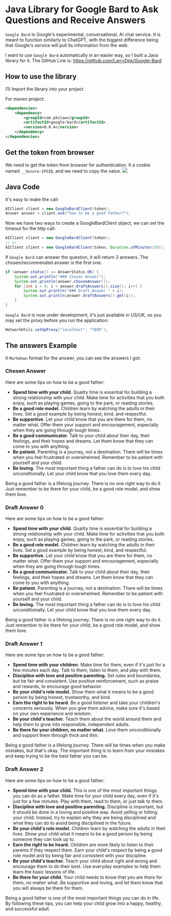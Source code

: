 
# Java Library for Google Bard to Ask Questions and Receive Answers

`Google Bard` is Google's experimental, conversational, AI chat service. It is meant to function similarly to ChatGPT, with the biggest difference being that Google's service will pull its information from the web.

I want to use `Google Bard` automatically in an easier way, so I built a Java library for it. The GitHub Link is: https://github.com/LarryDpk/Google-Bard


## How to use the library
(1) Import the library into your project

For maven project:
```xml
<dependencies>
    <dependency>
        <groupId>com.pkslow</groupId>
        <artifactId>google-bard</artifactId>
        <version>0.0.4</version>
    </dependency>
</dependencies>
```

## Get the token from browser
We need to get the token from browser for authentication. It a cookie named `__Secure-1PSID`, and we need to copy the value.
![](https://pkslow.oss-cn-shenzhen.aliyuncs.com/images/2023/03/google-bard-python-chatbot.sessionid.png)

## Java Code
It's easy to make the call:
```java
AIClient client = new GoogleBardClient(token);
Answer answer = client.ask("how to be a good father?");
```

Now we have two ways to create a GoogleBardClient object, we can set the timeout for the http call:
```java
AIClient client = new GoogleBardClient(token);
// or
AIClient client = new GoogleBardClient(token, Duration.ofMinutes(10));
```



If `Google Bard` can answer the question, it will return 3 answers.
The chosen/recommended answer is the first one.

```java
if (answer.status() == AnswerStatus.OK) {
    System.out.println("### Chosen Answer");
    System.out.println(answer.chosenAnswer());
    for (int i = 0; i < answer.draftAnswers().size(); i++) {
        System.out.println("### Draft Answer " + i);
        System.out.println(answer.draftAnswers().get(i));
    }
}
```

`Google Bard` is now under development, it's just available in US/UK, so you may set the proxy before you run the application:
```java
NetworkUtils.setUpProxy("localhost", "7890");
```


## The answers Example
It `Markdown` format for the answer, you can see the answers I got:

### Chosen Answer
Here are some tips on how to be a good father:

* **Spend time with your child.** Quality time is essential for building a strong relationship with your child. Make time for activities that you both enjoy, such as playing games, going to the park, or reading stories.
* **Be a good role model.** Children learn by watching the adults in their lives. Set a good example by being honest, kind, and respectful.
* **Be supportive.** Let your child know that you are there for them, no matter what. Offer them your support and encouragement, especially when they are going through tough times.
* **Be a good communicator.** Talk to your child about their day, their feelings, and their hopes and dreams. Let them know that they can come to you with anything.
* **Be patient.** Parenting is a journey, not a destination. There will be times when you feel frustrated or overwhelmed. Remember to be patient with yourself and your child.
* **Be loving.** The most important thing a father can do is to love his child unconditionally. Let your child know that you love them every day.

Being a good father is a lifelong journey. There is no one right way to do it. Just remember to be there for your child, be a good role model, and show them love.
### Draft Answer 0
Here are some tips on how to be a good father:

* **Spend time with your child.** Quality time is essential for building a strong relationship with your child. Make time for activities that you both enjoy, such as playing games, going to the park, or reading stories.
* **Be a good role model.** Children learn by watching the adults in their lives. Set a good example by being honest, kind, and respectful.
* **Be supportive.** Let your child know that you are there for them, no matter what. Offer them your support and encouragement, especially when they are going through tough times.
* **Be a good communicator.** Talk to your child about their day, their feelings, and their hopes and dreams. Let them know that they can come to you with anything.
* **Be patient.** Parenting is a journey, not a destination. There will be times when you feel frustrated or overwhelmed. Remember to be patient with yourself and your child.
* **Be loving.** The most important thing a father can do is to love his child unconditionally. Let your child know that you love them every day.

Being a good father is a lifelong journey. There is no one right way to do it. Just remember to be there for your child, be a good role model, and show them love.
### Draft Answer 1
Here are some tips on how to be a good father:

* **Spend time with your children.** Make time for them, even if it's just for a few minutes each day. Talk to them, listen to them, and play with them.
* **Discipline with love and positive parenting.** Set rules and boundaries, but be fair and consistent. Use positive reinforcement, such as praise and rewards, to encourage good behavior.
* **Be your child's role model.** Show them what it means to be a good person by being honest, trustworthy, and kind.
* **Earn the right to be heard.** Be a good listener and take your children's concerns seriously. When you give them advice, make sure it's based on your own experience and wisdom.
* **Be your child's teacher.** Teach them about the world around them and help them to grow into responsible, independent adults.
* **Be there for your children, no matter what.** Love them unconditionally and support them through thick and thin.

Being a good father is a lifelong journey. There will be times when you make mistakes, but that's okay. The important thing is to learn from your mistakes and keep trying to be the best father you can be.
### Draft Answer 2
Here are some tips on how to be a good father:

* **Spend time with your child.** This is one of the most important things you can do as a father. Make time for your child every day, even if it's just for a few minutes. Play with them, read to them, or just talk to them.
* **Discipline with love and positive parenting.** Discipline is important, but it should be done in a loving and positive way. Avoid yelling or hitting your child. Instead, try to explain why they are being disciplined and what they can do to avoid being disciplined in the future.
* **Be your child's role model.** Children learn by watching the adults in their lives. Show your child what it means to be a good person by being someone they can look up to.
* **Earn the right to be heard.** Children are more likely to listen to their parents if they respect them. Earn your child's respect by being a good role model and by being fair and consistent with your discipline.
* **Be your child's teacher.** Teach your child about right and wrong and encourage them to do their best. Use everyday examples to help them learn the basic lessons of life.
* **Be there for your child.** Your child needs to know that you are there for them, no matter what. Be supportive and loving, and let them know that you will always be there for them.

Being a good father is one of the most important things you can do in life. By following these tips, you can help your child grow into a happy, healthy, and successful adult.

